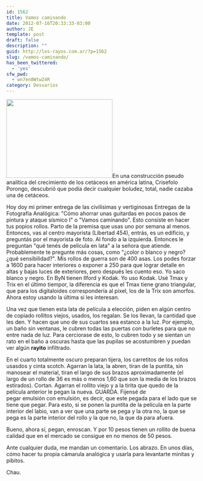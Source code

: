 ```yaml
---
id: 1562
title: Vamos caminando
date: 2012-07-16T20:33:33-03:00
author: JE
template: post
draft: false
description: ""
guid: http://los-rayos.com.ar/?p=1562
slug: /vamos-caminando/
has_been_twittered:
  - 'yes'
sfw_pwd:
  - wn7en8WtwZ4R
category: Desvaríos
---
```

<img class="alignright" src="https://wrocicvolver.blogia.com/upload/20060912003343-p1040094.jpg" alt="" width="280" height="207" />En una construcción pseudo analítica del crecimiento de los cetáceos en américa latina, Crisefolo Porongo, descubrió que podía decir cualquier boludez, total, nadie cazaba una de cetáceos.

Hoy doy mi primer entrega de las civilísimas y vertiginosas Entregas de la Fotografía Analógica: "Cómo ahorrar unas guitardas en pocos pasos de pintura y ataque sísmico I" o "Vamos caminando". Esto consiste en hacer tus popios rollos. Parto de la premisa que usas uno por semana al menos. Entonces, vas al centro mayorista (Libertad 454), entrás, es un edificio, y preguntás por el mayorista de foto. Al fondo a la izquierda. Entonces le preguntan "qué tenés de película en lata" a la señora que atiende. Probablemente te pregunte más cosas, como "¿color o blanco y negro? ¿qué sensibilidad?". Mis rollos de guerra son de 400 asas. Los podes forzar a 1600 para hacer interiores o exponer a 250 para que lograr detalle en altas y bajas luces de exteriores, pero después les cuento eso. Yo saco blanco y negro. En ByN tienen Ilford y Kodak. Yo uso Kodak. Usé Tmax y Trix en el último tiempor, la diferencia es que el Tmax tiene grano triangular, que para los digitaloides correspondería al pixel, los de la Trix son amorfos. Ahora estoy usando la última si les interesan.

Una vez que tienen esta lata de película a elección, piden en algún centro de copiado rollitos viejos, usados, los regalan. Se los llevan, la cantidad que les den. Y hacen que uno de sus cuartos sea estanco a la luz. Por ejemplo, un baño sin ventanas, le cubren todas las puertas con burletes para que no entre nada de luz. Para cerciorase de esto, lo cubren todo y se sientan un rato en el baño a oscuras hasta que las pupilas se acostumbren y puedan ver algún **rayito** infiltrado.

En el cuarto totalmente oscuro preparan tijera, los carretitos de los rollos usasdos y cinta scotch. Agarran la lata, la abren, tiran de la puntita, sin manosear el material, tiran el largo de sus brazos aproximadamente (el largo de un rollo de 36 es más o menos 1,60 que son la media de los brazos estirados). Cortan. Agarran el rollito viejo y a la tirita que quedo de la película anterior le pegan la nueva. GUARDA. Fijensé de pegar emulsión con emulsión, es decir, que este pegada para el lado que se tiene que pegar. Para esto, si se ponen la puntita de la película en la parte interior del labio, van a ver que una parte se pega y la otra no, la que se pega es la parte interior del rollo y la que no, la que da para afuera.

Bueno, ahora sí, pegan, enroscan. Y por 10 pesos tienen un rollito de buena calidad que en el mercado se consigue en no menos de 50 pesos.

Ante cualquier duda, me mandan un comentario. Los abrazo. En unos días, cómo hacer tu propia cámarula analógica y usarla para levantarte minitas y pibitos.

Chau.